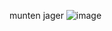 munten jager
![image](https://github.com/user-attachments/assets/882c79c1-abc6-4490-ad14-e51517dc7aa0)
